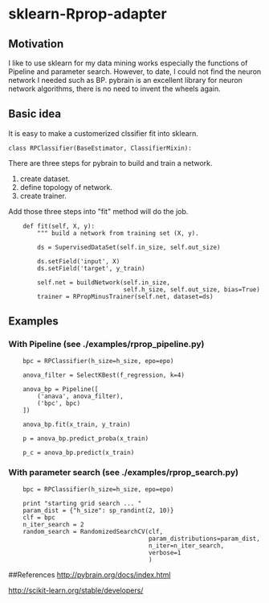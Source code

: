 # sklearn-Rprop-adapter

## Motivation
I like to use sklearn for my data mining works especially the functions of Pipeline and parameter search. However, to date, I could not find the neuron network I needed such as BP. pybrain is an excellent library for neuron network algorithms, there is no need to invent the wheels again. 

## Basic idea
It is easy to make a customerized clssifier fit into sklearn. 
```
class RPClassifier(BaseEstimator, ClassifierMixin):
```
There are three steps for pybrain to build and train a network.


1. create dataset.
2. define topology of network.
3. create trainer.

Add those three steps into "fit" method will do the job.
```
    def fit(self, X, y):
        """ build a network from training set (X, y).
```

```
        ds = SupervisedDataSet(self.in_size, self.out_size)

        ds.setField('input', X)
        ds.setField('target', y_train)

        self.net = buildNetwork(self.in_size,
                                self.h_size, self.out_size, bias=True)
        trainer = RPropMinusTrainer(self.net, dataset=ds)
```
## Examples
### With Pipeline (see ./examples/rprop_pipeline.py)
```
    bpc = RPClassifier(h_size=h_size, epo=epo)

    anova_filter = SelectKBest(f_regression, k=4)

    anova_bp = Pipeline([
        ('anava', anova_filter),
        ('bpc', bpc)
    ])

    anova_bp.fit(x_train, y_train)

    p = anova_bp.predict_proba(x_train)

    p_c = anova_bp.predict(x_train)
```
### With parameter search (see ./examples/rprop_search.py)
```
    bpc = RPClassifier(h_size=h_size, epo=epo)

    print "starting grid search ... "
    param_dist = {"h_size": sp_randint(2, 10)}
    clf = bpc
    n_iter_search = 2
    random_search = RandomizedSearchCV(clf,
                                       param_distributions=param_dist,
                                       n_iter=n_iter_search,
                                       verbose=1
                                       )
```
##References
http://pybrain.org/docs/index.html

http://scikit-learn.org/stable/developers/
